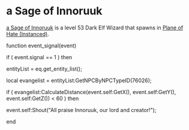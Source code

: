 # a Sage of Innoruuk



[a Sage of Innoruuk](/npc/76346) is a level 53 Dark Elf Wizard that spawns in [Plane of Hate (Instanced)](/zone/1076).

function event_signal(event)


if ( event.signal == 1 ) then




entityList = eq.get_entity_list();


local evangelist = entityList:GetNPCByNPCTypeID(76026);







if ( evangelist:CalculateDistance(event.self:GetX(), event.self:GetY(), event.self:GetZ()) < 60 ) then



event.self:Shout("All praise Innoruuk, our lord and creator!");

end
